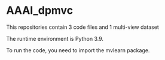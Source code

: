 # AAAI_dpmvc
This repositories contain 3 code files and 1 multi-view dataset

The runtime environment is Python 3.9.

To run the code, you need to import the mvlearn package.
